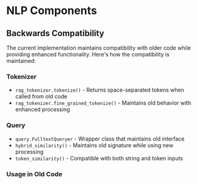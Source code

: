 # NLP Components

## Backwards Compatibility

The current implementation maintains compatibility with older code while providing enhanced functionality. Here's how the compatibility is maintained:

### Tokenizer
- `rag_tokenizer.tokenize()` - Returns space-separated tokens when called from old code
- `rag_tokenizer.fine_grained_tokenize()` - Maintains old behavior with enhanced processing

### Query
- `query.FulltextQueryer` - Wrapper class that maintains old interface
- `hybrid_similarity()` - Maintains old signature while using new processing
- `token_similarity()` - Compatible with both string and token inputs

### Usage in Old Code